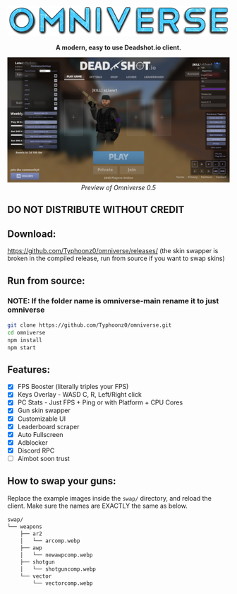 
<p align="center">
  <img src="github/title.png">
</p>
<p align="center">
<b>A modern, easy to use Deadshot.io client.</b>

<p align="center">
  <img src="github/image.png">
  <i>Preview of Omniverse 0.5</i>
</p>


## DO NOT DISTRIBUTE WITHOUT CREDIT
## Download:
https://github.com/Typhoonz0/omniverse/releases/
(the skin swapper is broken in the compiled release, run from source if you want to swap skins)
## Run from source:
### NOTE: If the folder name is omniverse-main rename it to just omniverse
```bash
git clone https://github.com/Typhoonz0/omniverse.git
cd omniverse
npm install
npm start
```
## Features:
- [x] FPS Booster (literally triples your FPS)
- [x] Keys Overlay - WASD C, R, Left/Right click 
- [x] PC Stats - Just FPS + Ping or with Platform + CPU Cores
- [x] Gun skin swapper
- [x] Customizable UI
- [x] Leaderboard scraper
- [x] Auto Fullscreen
- [x] Adblocker
- [x] Discord RPC
- [ ] Aimbot soon trust 

## How to swap your guns:
Replace the example images inside the `swap/` directory, and reload  the client. Make sure the names are EXACTLY the same as below.
```
swap/
└── weapons
    ├── ar2
    │   └── arcomp.webp
    ├── awp
    │   └── newawpcomp.webp
    ├── shotgun
    │   └── shotguncomp.webp
    └── vector
        └── vectorcomp.webp
```
